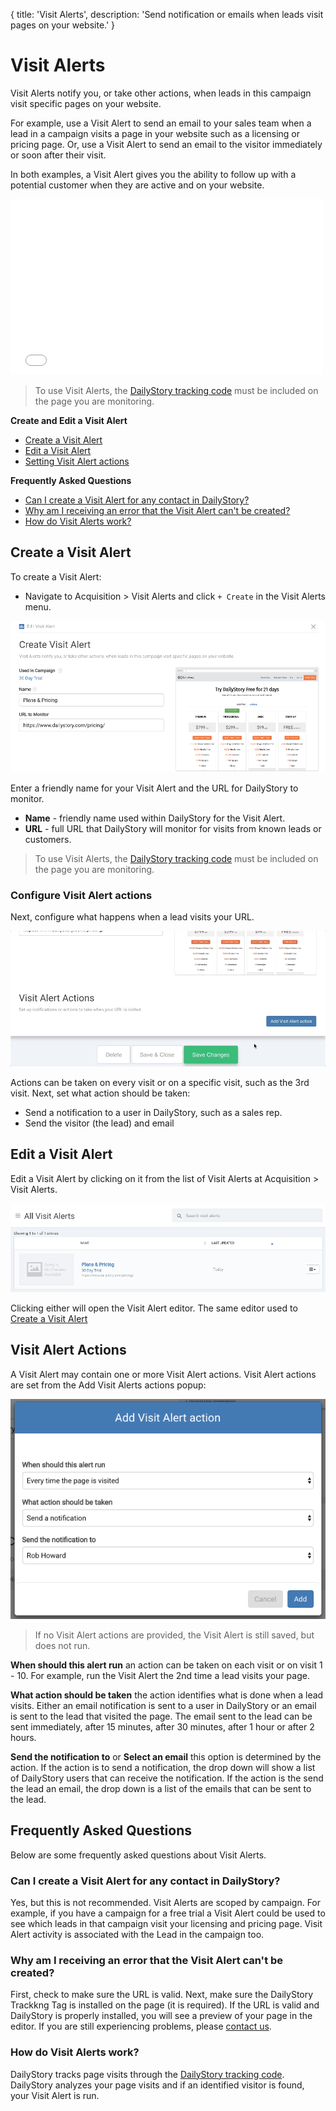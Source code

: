 {
	title: 'Visit Alerts',
	description: 'Send notification or emails when leads visit pages on your website.'
}
# Visit Alerts
Visit Alerts notify you, or take other actions, when leads in this campaign visit specific pages on your website.

For example, use a Visit Alert to send an email to your sales team when a lead in a campaign visits a page in your website such as a licensing or pricing page. Or, use a Visit Alert to send an email to the visitor immediately or soon after their visit. 

In both examples, a Visit Alert gives you the ability to follow up with a potential customer when they are active and on your website.

<iframe class="embedly-embed" src="//cdn.embedly.com/widgets/media.html?src=https%3A%2F%2Fwww.youtube.com%2Fembed%2FaAO0iCL7JmM%3Ffeature%3Doembed&url=http%3A%2F%2Fwww.youtube.com%2Fwatch%3Fv%3DaAO0iCL7JmM&image=https%3A%2F%2Fi.ytimg.com%2Fvi%2FaAO0iCL7JmM%2Fhqdefault.jpg&key=internal&type=text%2Fhtml&schema=youtube" width="500" height="281" scrolling="no" frameborder="0" allowfullscreen></iframe>

> To use Visit Alerts, the [DailyStory tracking code](/install) must be included on the page you are monitoring.

**Create and Edit a Visit Alert**

* [Create a Visit Alert](#create-a-visit-alert)
* [Edit a Visit Alert](#edit-a-visit-alert)
* [Setting Visit Alert actions](#visit-alert-actions)

**Frequently Asked Questions**

* [Can I create a Visit Alert for any contact in DailyStory?](#can-i-create-a-visit-alert-for-any-contact-in-dailystory)
* [Why am I receiving an error that the Visit Alert can't be created?](#why-am-i-receiving-an-error-that-the-visit-alert-cant-be-created)
* [How do Visit Alerts work?](#how-do-visit-alerts-work)

## Create a Visit Alert
To create a Visit Alert: 

* Navigate to Acquisition > Visit Alerts and click `+ Create` in the Visit Alerts menu.

![Create Visit Alert](/articles/acquisition/triggers/visitalerts-01.png "Create Visit Alert")

Enter a friendly name for your Visit Alert and the URL for DailyStory to monitor.

* **Name** - friendly name used within DailyStory for the Visit Alert.
* **URL** - full URL that DailyStory will monitor for visits from known leads or customers.

> To use Visit Alerts, the [DailyStory tracking code](/install) must be included on the page you are monitoring.

### Configure Visit Alert actions
Next, configure what happens when a lead visits your URL.

![Visit Alert Actions](/articles/acquisition/triggers/visitalerts-02.gif "Visit Alert Actions")

Actions can be taken on every visit or on a specific visit, such as the 3rd visit. Next, set what action should be taken:

* Send a notification to a user in DailyStory, such as a sales rep.
* Send the visitor (the lead) and email

## Edit a Visit Alert
Edit a Visit Alert by clicking on it from the list of Visit Alerts at Acquisition > Visit Alerts.
	
![All Visit Alerts](/articles/acquisition/triggers/visitalerts-03.png "All Visit Alerts")

Clicking either will open the Visit Alert editor. The same editor used to [Create a Visit Alert](#create-a-visit-alert)

## Visit Alert Actions
A Visit Alert may contain one or more Visit Alert actions. Visit Alert actions are set from the Add Visit Alerts actions popup:

![Visit Alerts actions popup](/articles/acquisition/triggers/visitalerts-04.png "Visit Alerts actions popup")

> If no Visit Alert actions are provided, the Visit Alert is still saved, but does not run.

**When should this alert run** an action can be taken on each visit or on visit 1 - 10. For example, run the Visit Alert the 2nd time a lead visits your page.

**What action should be taken** the action identifies what is done when a lead visits. Either an email notification is sent to a user in DailyStory or an email is sent to the lead that visited the page. The email sent to the lead can be sent immediately, after 15 minutes, after 30 minutes, after 1 hour or after 2 hours.

**Send the notification to** or **Select an email** this option is determined by the action. If the action is to send a notification, the drop down will show a list of DailyStory users that can receive the notification. If the action is the send the lead an email, the drop down is a list of the emails that can be sent to the lead.

## Frequently Asked Questions
Below are some frequently asked questions about Visit Alerts.

### Can I create a Visit Alert for any contact in DailyStory?
Yes, but this is not recommended. Visit Alerts are scoped by campaign. For example, if you have a campaign for a free trial a Visit Alert could be used to see which leads in that campaign visit your licensing and pricing page. Visit Alert activity is associated with the Lead in the campaign too.

### Why am I receiving an error that the Visit Alert can't be created?
First, check to make sure the URL is valid. Next, make sure the DailyStory Trackkng Tag is installed on the page (it is required). If the URL is valid and DailyStory is properly installed, you will see a preview of your page in the editor. If you are still experiencing problems, please [contact us](https://www.dailystory.com/contact-us).

### How do Visit Alerts work?
DailyStory tracks page visits through the [DailyStory tracking code](/install). DailyStory analyzes your page visits and if an identified visitor is found, your Visit Alert is run.


